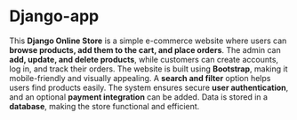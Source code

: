 # Django-app
This **Django Online Store** is a simple e-commerce website where users can **browse products, add them to the cart, and place orders**. The admin can **add, update, and delete products**, while customers can create accounts, log in, and track their orders. The website is built using **Bootstrap**, making it mobile-friendly and visually appealing. A **search and filter** option helps users find products easily. The system ensures secure **user authentication**, and an optional **payment integration** can be added. Data is stored in a **database**, making the store functional and efficient.
